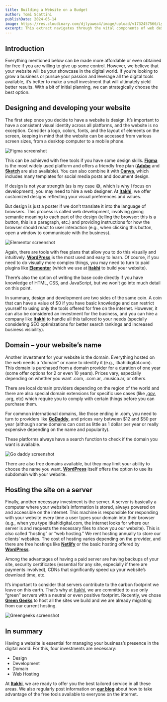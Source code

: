 ```yaml
---
title: Building a Website on a Budget
author: Tomi Scattini
publishDate: 2024-05-14
image: https://res.cloudinary.com/djlyawea4/image/upload/v1732457566/Lydiob7%20Website/blog/how-to-start-your-website-on-a-tight-budget/uee3d3v99nxbwrya1w9a.png
excerpt: This extract navigates through the vital components of web design, development, domain acquisition, and hosting servers, offering insights into their costs and available options. With careful planning, even on a budget, you can craft a compelling online presence to showcase your endeavors effectively.
---
```


## Introduction

Everything mentioned below can be made more affordable or even obtained for free if you are willing to give up some control. However, we believe that your website will be your showcase in the digital world. If you’re looking to grow a business or pursue your passion and leverage all the digital tools available, it’s better to make a small investment that will ultimately yield better results. With a bit of initial planning, we can strategically choose the best option.

## Designing and developing your website

The first step once you decide to have a website is design. It’s important to have a consistent visual identity across all platforms, and the website is no exception. Consider a logo, colors, fonts, and the layout of elements on the screen, keeping in mind that the website can be accessed from various screen sizes, from a desktop computer to a mobile phone.

![Figma screenshot](https://res.cloudinary.com/djlyawea4/image/upload/v1732457566/Lydiob7%20Website/blog/how-to-start-your-website-on-a-tight-budget/uee3d3v99nxbwrya1w9a.png 'Figma screenshot')

This can be achieved with free tools if you have some design skills. **[Figma](https://www.figma.com)** is the most widely used platform and offers a friendly free plan (**[Adobe](https://www.adobe.com)** and **[Sketch](https://sketch.io)** are also available). You can also combine it with [**Canva**](https://www.canva.com), which includes many templates for social media posts and document design.

If design is not your strength (as is my case 😅, which is why I focus on development), you may need to hire a web designer. At **[Itakhi](https://www.itakhidigital.com)**, we offer customized designs reflecting your visual preferences and values.

But design is just a poster if we don’t translate it into the language of browsers. This process is called web development, involving giving semantic meaning to each part of the design (telling the browser: this is a button, this is a paragraph, etc.) and providing instructions for how the browser should react to user interaction (e.g., when clicking this button, open a window to communicate with the business).

![Elementor screenshot](https://res.cloudinary.com/djlyawea4/image/upload/v1732457570/Lydiob7%20Website/blog/how-to-start-your-website-on-a-tight-budget/yvleld2zrwaixfimz1lk.png 'Elementor screenshot')

Again, there are tools with free plans that allow you to do this visually and intuitively. **[WordPress](https://wordpress.com)** is the most used and easy to learn. Of course, if you need to do visually more complex things, you may need to turn to paid plugins like **[Elementor](https://elementor.com)** (which we use at **[Itakhi](https://www.itakhidigital.com)** to build your website).

There’s also the option of writing the base code directly if you have knowledge of HTML, CSS, and JavaScript, but we won’t go into much detail on this point.

In summary, design and development are two sides of the same coin. A coin that can have a value of $0 if you have basic knowledge and can restrict yourself to using only the tools offered for free on the internet. However, it can also be considered an investment for the business, and you can hire a company like **[Itakhi](https://www.itakhidigital.com)** to handle all this tailored to your needs (specially considering SEO optimizations for better search rankings and increased business visibility).

## Domain – your website’s name

Another investment for your website is the domain. Everything hosted on the web needs a “domain” or name to identify it (e.g., itkahidigital.com). This domain is purchased from a domain provider for a duration of one year (some offer options for 2 or even 10 years). Prices vary, especially depending on whether you want .com, .com.ar, .musica.ar, or others.

There are local domain providers depending on the region of the world and there are also special domain extensions for specific use cases (like [.gov](.gov), .org, etc) which require you to comply with certain things before you can purchase them.

For common international domains, like those ending in .com, you need to turn to providers like **[GoDaddy](https://www.godaddy.com/)**, and prices vary between $12 and $50 per year (although some domains can cost as little as 1 dollar per year or really expensive depending on the name and popularity).

These platforms always have a search function to check if the domain you want is available.

![Go daddy screenshot ](https://res.cloudinary.com/djlyawea4/image/upload/v1732457571/Lydiob7%20Website/blog/how-to-start-your-website-on-a-tight-budget/dkoxpngvdxd0koqgbhct.png 'Go daddy screenshot ')

There are also free domains available, but they may limit your ability to choose the name you want. **[WordPress](https://wordpress.com)** itself offers the option to use its subdomain with your website.

## Hosting the site on a server

Finally, another necessary investment is the server. A server is basically a computer where your website’s information is stored, always powered on and accessible on the internet. This machine is responsible for responding with your website every time a user types your domain into their browser (e.g., when you type itkahidigital.com, the internet looks for where our server is and requests the necessary files to show you our website). This is also called “hosting” or “web hosting.” We rent hosting annually to store our clients’ websites. The cost of hosting varies depending on the provider, and there are free hostings like **[Netlify](https://www.netlify.com)** or the basic hosting offered by **[WordPress](https://www.wordpress.com)**.

Among the advantages of having a paid server are having backups of your site, security certificates (essential for any site, especially if there are payments involved), CDNs that significantly speed up your website’s download time, etc.

It’s important to consider that servers contribute to the carbon footprint we leave on this earth. That’s why at [Itakhi](https://www.itakhidigital.com), we are committed to use only “green” servers with a neutral or even positive footprint. Recently, we chose [**Green Geeks**](https://www.greengeeks.com/track/u167472) to host all the sites we build and we are already migrating from our current hosting.

![Greengeeks screenshot](https://res.cloudinary.com/djlyawea4/image/upload/v1732457568/Lydiob7%20Website/blog/how-to-start-your-website-on-a-tight-budget/dbugn1xholjnisakf0vz.png 'Greengeeks screenshot')

## In summary

Having a website is essential for managing your business’s presence in the digital world. For this, four investments are necessary:

- Design
- Development
- Domain
- Web Hosting

At **[Itakhi](https://www.itakhidigital.com)**, we are ready to offer you the best tailored service in all these areas. We also regularly post information on [**our blog**](https://www.itakhidigital.com/blog) about how to take advantage of the free tools available to everyone on the internet.
